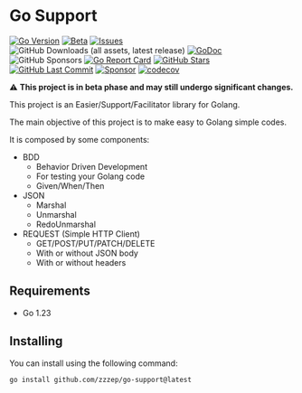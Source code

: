 # Go Support

[![Go Version](https://img.shields.io/github/go-mod/go-version/zzzep/go-support)](https://golang.org)
[![Beta](https://img.shields.io/badge/status-beta-yellow)](https://github.com/zzzep/go-support)
[![Issues](https://img.shields.io/github/issues/zzzep/go-support)](https://github.com/zzzep/go-support/issues)
![GitHub Downloads (all assets, latest release)](https://img.shields.io/github/downloads/zzzep/go-support/total)
[![GoDoc](https://godoc.org/github.com/zzzep/go-support?status.svg)](https://godoc.org/github.com/zzzep/go-support)
![GitHub Sponsors](https://img.shields.io/github/sponsors/zzzep)
[![Go Report Card](https://goreportcard.com/badge/github.com/zzzep/go-support)](https://goreportcard.com/report/github.com/zzzep/go-support)
[![GitHub Stars](https://img.shields.io/github/stars/zzzep/go-support)](https://github.com/zzzep/go-support/stargazers)
[![GitHub Last Commit](https://img.shields.io/github/last-commit/zzzep/go-support)](https://github.com/zzzep/go-support/commits/main)
[![Sponsor](https://img.shields.io/badge/sponsor-zzzep-red)](https://github.com/sponsors/zzzep)
[![codecov](https://codecov.io/github/zzzep/go-support/graph/badge.svg?token=928J9KJUO8)](https://codecov.io/github/zzzep/go-support)

⚠️ **This project is in beta phase and may still undergo significant changes.**

This project is an Easier/Support/Facilitator library for Golang.

The main objective of this project is to make easy to Golang simple codes.

It is composed by some components:

- BDD
  - Behavior Driven Development
  - For testing your Golang code
  - Given/When/Then
- JSON 
  - Marshal
  - Unmarshal
  - RedoUnmarshal
- REQUEST (Simple HTTP Client)
  - GET/POST/PUT/PATCH/DELETE
  - With or without JSON body
  - With or without headers

## Requirements
 - Go 1.23

## Installing

You can install using the following command:
```bash
go install github.com/zzzep/go-support@latest
```
